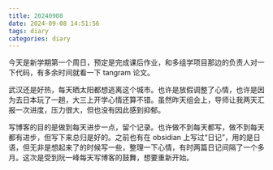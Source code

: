 ```yaml
---
title: 20240908
date: 2024-09-08 14:51:56
tags: diary
categories: diary
---
```


今天是新学期第一个周日，预定是完成课后作业，和多组学项目那边的负责人对一下代码，有多余时间就看一下 tangram 论文。

武汉还是好热，每天晒太阳都想逃离这个城市。也许是放假调整了心情，也许是因为去日本玩了一趟，大三上开学心情还算不错。虽然昨天组会上，导师让我两天汇报一次进度，压力很大，但也没有因此感到抑郁。

写博客的目的是做到每天进步一点，留个记录。也许做不到每天都写，做不到每天都有进步，但写下来总归是好的。之前也有在 obsidian 上写过“日记”，用的是日语，但无非是想起来了的时候写一些，整理一下心情，有时两篇日记间隔了一个多月。这次是受到阮一峰每天写博客的鼓舞，想要重新开始。
